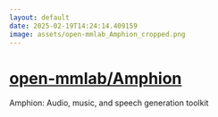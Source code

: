 ```yaml
---
layout: default
date: 2025-02-19T14:24:14.409159
image: assets/open-mmlab_Amphion_cropped.png
---
```


# [open-mmlab/Amphion](https://github.com/open-mmlab/Amphion)

Amphion: Audio, music, and speech generation toolkit
